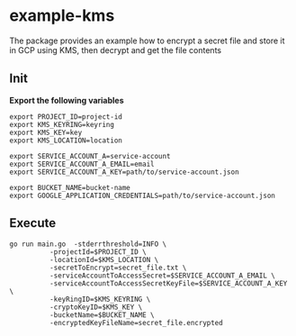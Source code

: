 # example-kms
The package provides an example how to encrypt a secret file and store it in GCP using KMS, then decrypt and get the file contents

## Init ##

**Export the following variables**

```
export PROJECT_ID=project-id
export KMS_KEYRING=keyring
export KMS_KEY=key
export KMS_LOCATION=location

export SERVICE_ACCOUNT_A=service-account
export SERVICE_ACCOUNT_A_EMAIL=email
export SERVICE_ACCOUNT_A_KEY=path/to/service-account.json

export BUCKET_NAME=bucket-name
export GOOGLE_APPLICATION_CREDENTIALS=path/to/service-account.json

```

## Execute ##

```
go run main.go  -stderrthreshold=INFO \
          -projectId=$PROJECT_ID \
          -locationId=$KMS_LOCATION \
          -secretToEncrypt=secret_file.txt \
          -serviceAccountToAccessSecret=$SERVICE_ACCOUNT_A_EMAIL \
          -serviceAccountToAccessSecretKeyFile=$SERVICE_ACCOUNT_A_KEY \
          -keyRingID=$KMS_KEYRING \
          -cryptoKeyID=$KMS_KEY \
          -bucketName=$BUCKET_NAME \
          -encryptedKeyFileName=secret_file.encrypted
```

